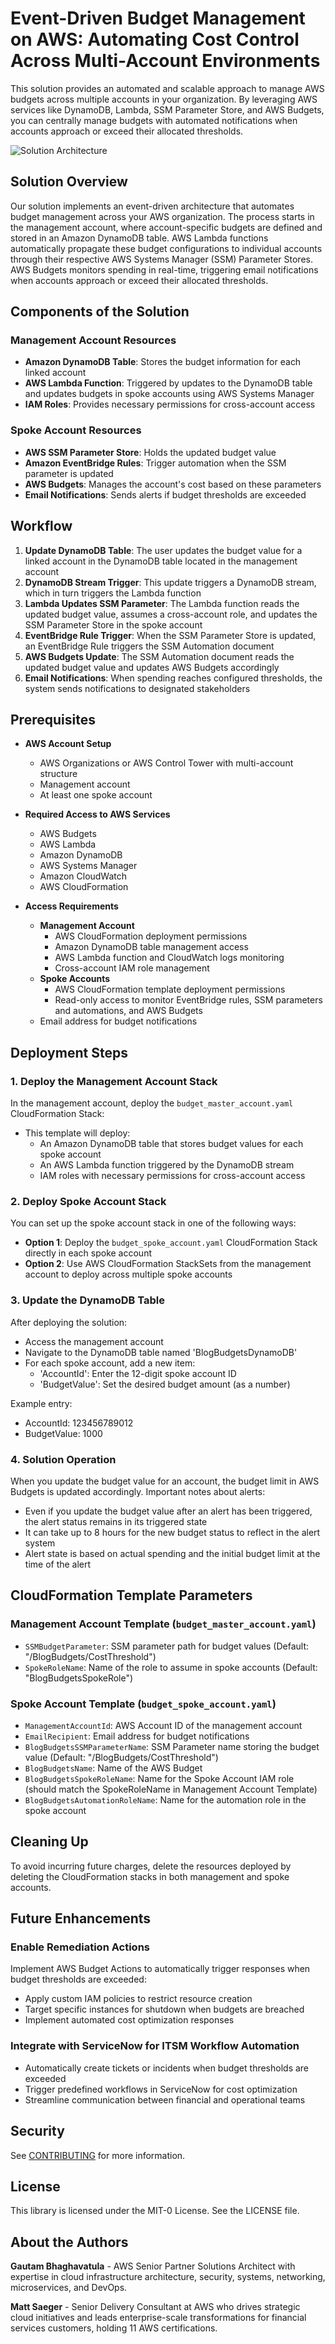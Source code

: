 # Event-Driven Budget Management on AWS: Automating Cost Control Across Multi-Account Environments

This solution provides an automated and scalable approach to manage AWS budgets across multiple accounts in your organization. By leveraging AWS services like DynamoDB, Lambda, SSM Parameter Store, and AWS Budgets, you can centrally manage budgets with automated notifications when accounts approach or exceed their allocated thresholds.

![Solution Architecture](solution_architecture.png "Solution Architecture")

## Solution Overview

Our solution implements an event-driven architecture that automates budget management across your AWS organization. The process starts in the management account, where account-specific budgets are defined and stored in an Amazon DynamoDB table. AWS Lambda functions automatically propagate these budget configurations to individual accounts through their respective AWS Systems Manager (SSM) Parameter Stores. AWS Budgets monitors spending in real-time, triggering email notifications when accounts approach or exceed their allocated thresholds.

## Components of the Solution

### Management Account Resources
- **Amazon DynamoDB Table**: Stores the budget information for each linked account
- **AWS Lambda Function**: Triggered by updates to the DynamoDB table and updates budgets in spoke accounts using AWS Systems Manager
- **IAM Roles**: Provides necessary permissions for cross-account access

### Spoke Account Resources
- **AWS SSM Parameter Store**: Holds the updated budget value
- **Amazon EventBridge Rules**: Trigger automation when the SSM parameter is updated
- **AWS Budgets**: Manages the account's cost based on these parameters
- **Email Notifications**: Sends alerts if budget thresholds are exceeded

## Workflow

1. **Update DynamoDB Table**: The user updates the budget value for a linked account in the DynamoDB table located in the management account
2. **DynamoDB Stream Trigger**: This update triggers a DynamoDB stream, which in turn triggers the Lambda function
3. **Lambda Updates SSM Parameter**: The Lambda function reads the updated budget value, assumes a cross-account role, and updates the SSM Parameter Store in the spoke account
4. **EventBridge Rule Trigger**: When the SSM Parameter Store is updated, an EventBridge Rule triggers the SSM Automation document
5. **AWS Budgets Update**: The SSM Automation document reads the updated budget value and updates AWS Budgets accordingly
6. **Email Notifications**: When spending reaches configured thresholds, the system sends notifications to designated stakeholders

## Prerequisites

- **AWS Account Setup**
  - AWS Organizations or AWS Control Tower with multi-account structure
  - Management account
  - At least one spoke account

- **Required Access to AWS Services**
  - AWS Budgets
  - AWS Lambda
  - Amazon DynamoDB
  - AWS Systems Manager
  - Amazon CloudWatch
  - AWS CloudFormation

- **Access Requirements**
  - **Management Account**
    - AWS CloudFormation deployment permissions
    - Amazon DynamoDB table management access
    - AWS Lambda function and CloudWatch logs monitoring
    - Cross-account IAM role management
  - **Spoke Accounts**
    - AWS CloudFormation template deployment permissions
    - Read-only access to monitor EventBridge rules, SSM parameters and automations, and AWS Budgets
  - Email address for budget notifications

## Deployment Steps

### 1. Deploy the Management Account Stack

In the management account, deploy the `budget_master_account.yaml` CloudFormation Stack:

- This template will deploy:
  - An Amazon DynamoDB table that stores budget values for each spoke account
  - An AWS Lambda function triggered by the DynamoDB stream
  - IAM roles with necessary permissions for cross-account access

### 2. Deploy Spoke Account Stack

You can set up the spoke account stack in one of the following ways:

- **Option 1**: Deploy the `budget_spoke_account.yaml` CloudFormation Stack directly in each spoke account
- **Option 2**: Use AWS CloudFormation StackSets from the management account to deploy across multiple spoke accounts

### 3. Update the DynamoDB Table

After deploying the solution:
- Access the management account
- Navigate to the DynamoDB table named 'BlogBudgetsDynamoDB'
- For each spoke account, add a new item:
  - 'AccountId': Enter the 12-digit spoke account ID
  - 'BudgetValue': Set the desired budget amount (as a number)

Example entry:
- AccountId: 123456789012
- BudgetValue: 1000

### 4. Solution Operation

When you update the budget value for an account, the budget limit in AWS Budgets is updated accordingly. Important notes about alerts:

- Even if you update the budget value after an alert has been triggered, the alert status remains in its triggered state
- It can take up to 8 hours for the new budget status to reflect in the alert system
- Alert state is based on actual spending and the initial budget limit at the time of the alert

## CloudFormation Template Parameters

### Management Account Template (`budget_master_account.yaml`)
- `SSMBudgetParameter`: SSM parameter path for budget values (Default: "/BlogBudgets/CostThreshold")
- `SpokeRoleName`: Name of the role to assume in spoke accounts (Default: "BlogBudgetsSpokeRole")

### Spoke Account Template (`budget_spoke_account.yaml`)
- `ManagementAccountId`: AWS Account ID of the management account
- `EmailRecipient`: Email address for budget notifications
- `BlogBudgetsSSMParameterName`: SSM Parameter name storing the budget value (Default: "/BlogBudgets/CostThreshold")
- `BlogBudgetsName`: Name of the AWS Budget
- `BlogBudgetsSpokeRoleName`: Name for the Spoke Account IAM role (should match the SpokeRoleName in Management Account Template)
- `BlogBudgetsAutomationRoleName`: Name for the automation role in the spoke account

## Cleaning Up

To avoid incurring future charges, delete the resources deployed by deleting the CloudFormation stacks in both management and spoke accounts.

## Future Enhancements

### Enable Remediation Actions
Implement AWS Budget Actions to automatically trigger responses when budget thresholds are exceeded:
- Apply custom IAM policies to restrict resource creation
- Target specific instances for shutdown when budgets are breached
- Implement automated cost optimization responses

### Integrate with ServiceNow for ITSM Workflow Automation
- Automatically create tickets or incidents when budget thresholds are exceeded
- Trigger predefined workflows in ServiceNow for cost optimization
- Streamline communication between financial and operational teams

## Security

See [CONTRIBUTING](CONTRIBUTING.md#security-issue-notifications) for more information.

## License

This library is licensed under the MIT-0 License. See the LICENSE file.

## About the Authors

**Gautam Bhaghavatula** - AWS Senior Partner Solutions Architect with expertise in cloud infrastructure architecture, security, systems, networking, microservices, and DevOps.

**Matt Saeger** - Senior Delivery Consultant at AWS who drives strategic cloud initiatives and leads enterprise-scale transformations for financial services customers, holding 11 AWS certifications.
